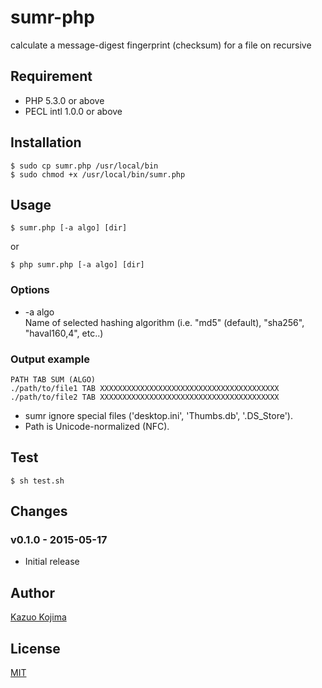 # sumr-php
calculate a message-digest fingerprint (checksum) for a file on recursive

## Requirement

* PHP 5.3.0 or above
* PECL intl 1.0.0 or above

## Installation

```
$ sudo cp sumr.php /usr/local/bin
$ sudo chmod +x /usr/local/bin/sumr.php
```

## Usage

```
$ sumr.php [-a algo] [dir]
```

or

```
$ php sumr.php [-a algo] [dir]
```

### Options

* -a algo<br>
Name of selected hashing algorithm (i.e. "md5" (default), "sha256", "haval160,4", etc..)

### Output example

```
PATH TAB SUM (ALGO)
./path/to/file1 TAB XXXXXXXXXXXXXXXXXXXXXXXXXXXXXXXXXXXXXXXX
./path/to/file2 TAB XXXXXXXXXXXXXXXXXXXXXXXXXXXXXXXXXXXXXXXX
```

* sumr ignore special files ('desktop.ini', 'Thumbs.db', '.DS_Store').
* Path is Unicode-normalized (NFC).

## Test

```
$ sh test.sh
```

## Changes

### v0.1.0 - 2015-05-17

* Initial release

## Author

[Kazuo Kojima](https://github.com/kzokojima)

## License

[MIT](LICENSE)
